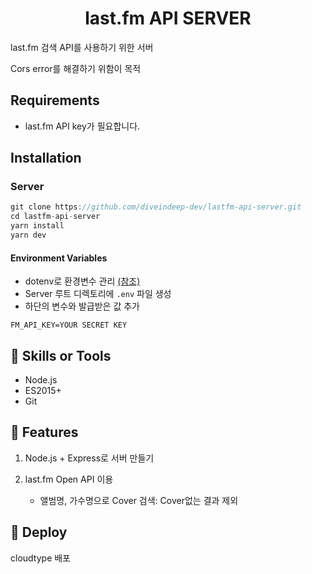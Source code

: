 <h1 align="center">last.fm API SERVER</h1>

last.fm 검색 API를 사용하기 위한 서버

Cors error를 해결하기 위함이 목적

## Requirements

- last.fm API key가 필요합니다.


## Installation

### Server

```javascript
git clone https://github.com/diveindeep-dev/lastfm-api-server.git
cd lastfm-api-server
yarn install
yarn dev
```

#### Environment Variables

- dotenv로 환경변수 관리 [(참조)](https://github.com/motdotla/dotenv)
- Server 루트 디렉토리에 `.env` 파일 생성
- 하단의 변수와 발급받은 값 추가
```
FM_API_KEY=YOUR SECRET KEY
```


## 🔧 Skills or Tools
- Node.js
- ES2015+
- Git


## 🎯 Features
1. Node.js + Express로 서버 만들기

2. last.fm Open API 이용
   - 앨범명, 가수명으로 Cover 검색: Cover없는 결과 제외


## 💫 Deploy
cloudtype 배포


